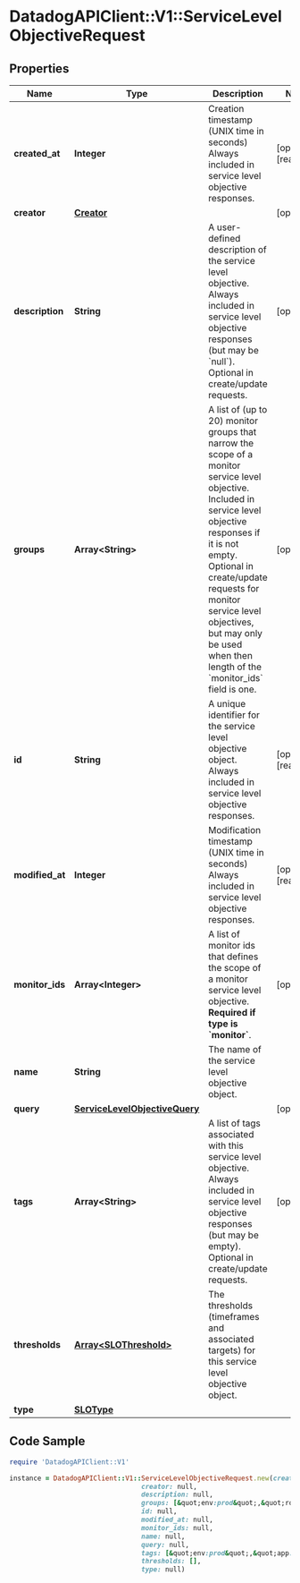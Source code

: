 # DatadogAPIClient::V1::ServiceLevelObjectiveRequest

## Properties

Name | Type | Description | Notes
------------ | ------------- | ------------- | -------------
**created_at** | **Integer** | Creation timestamp (UNIX time in seconds)  Always included in service level objective responses. | [optional] [readonly] 
**creator** | [**Creator**](Creator.md) |  | [optional] 
**description** | **String** | A user-defined description of the service level objective.  Always included in service level objective responses (but may be &#x60;null&#x60;). Optional in create/update requests. | [optional] 
**groups** | **Array&lt;String&gt;** | A list of (up to 20) monitor groups that narrow the scope of a monitor service level objective.  Included in service level objective responses if it is not empty. Optional in create/update requests for monitor service level objectives, but may only be used when then length of the &#x60;monitor_ids&#x60; field is one. | [optional] 
**id** | **String** | A unique identifier for the service level objective object.  Always included in service level objective responses. | [optional] [readonly] 
**modified_at** | **Integer** | Modification timestamp (UNIX time in seconds)  Always included in service level objective responses. | [optional] [readonly] 
**monitor_ids** | **Array&lt;Integer&gt;** | A list of monitor ids that defines the scope of a monitor service level objective. **Required if type is &#x60;monitor&#x60;**. | [optional] 
**name** | **String** | The name of the service level objective object. | 
**query** | [**ServiceLevelObjectiveQuery**](ServiceLevelObjectiveQuery.md) |  | [optional] 
**tags** | **Array&lt;String&gt;** | A list of tags associated with this service level objective. Always included in service level objective responses (but may be empty). Optional in create/update requests. | [optional] 
**thresholds** | [**Array&lt;SLOThreshold&gt;**](SLOThreshold.md) | The thresholds (timeframes and associated targets) for this service level objective object. | 
**type** | [**SLOType**](SLOType.md) |  | 

## Code Sample

```ruby
require 'DatadogAPIClient::V1'

instance = DatadogAPIClient::V1::ServiceLevelObjectiveRequest.new(created_at: null,
                                 creator: null,
                                 description: null,
                                 groups: [&quot;env:prod&quot;,&quot;role:mysql&quot;],
                                 id: null,
                                 modified_at: null,
                                 monitor_ids: null,
                                 name: null,
                                 query: null,
                                 tags: [&quot;env:prod&quot;,&quot;app:core&quot;],
                                 thresholds: [],
                                 type: null)
```


